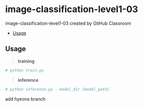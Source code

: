 # image-classification-level1-03
image-classification-level1-03 created by GitHub Classroom    

* [Usage](#usage)

## Usage

>**training**
```bash
# python train.py
```

>**inference**
```bash
# python inference.py --model_dir {model_path}
```
add hyeons branch